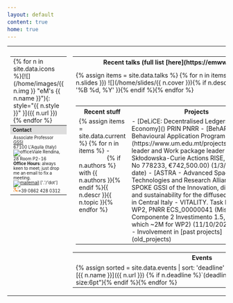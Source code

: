 ```yaml
---
layout: default
content: true
home: true
---
```


<!-- ## ![Fully funded Ph.D. scholarship](images/news.jpeg){:height="20px" width="20px"} -->
<!-- Contact me if you're interested in doing a PhD in the Italian National school in Blockchain and Distributed Ledger Technology. To be advertised soon. -->
<!-- (MSc degree required) -->
<!-- More details at [https://cysec2022.imtlucca.it/](https://cysec2022.imtlucca.it/).  -->

<!--
Emoji stuff at
https://github.com/ikatyang/emoji-cheat-sheet/blob/master/README.md
https://www.fabriziomusacchio.com/blog/2021-08-16-emojis_for_Jekyll/#github-custom-emoji 
-->
<table>
<tr>
<th style="width:15%; text-align:left"></th>
<th style="width:60%; text-align:center"></th>
<th style="width:25%; text-align:center"></th>
</tr>
<tr>
 <td valign="top">
 <table><tr><td markdown="1">
   {% for n in site.data.icons %}[![](/home/images/{{ n.img }} "eM's {{ n.name }}"){: style="{{ n.style }}" }]({{ n.url }})
   {% endfor %}</td></tr>
   <tr><th style="width:25%; font-size:80%; text-align:left; background:#dddddd;">Contact</th></tr>
<tr>
<td valign="top" markdown="1">
<div style="font-size:70%; text-align:left;">
    Associate Professor
	<br/><a href="https://www.gssi.it">GSSI</a>
	<br/>67100 L'Aquila (Italy)
	<br/><img alt="office" src="/home/images/office.jpg" width="10%"  title="office"/>Viale Rendina, 28 Room P2-16
	<br/><b>Office Hours</b>: always keen to meet; just drop me an email to fix a meeting.
	<br/><a href="mailto:emiliodottuosto@gssi.it"><img alt="mail" src="/home/images/email.jpg" width="15%"  title="mail"/>email</a> ['.'/'dot']
	<br/><img alt="phone" src="images/phone.png" width="10%" title="phone"/>+39 0862 428 0312
</div>
</td>
</tr>
</table>
 </td>
 <td valign="top">
 <table>
 <tr>
    <th class="ctx" width="80%" markdown="1">Recent talks (full list [here](https://emwww.github.io/home/talks))</th>
    <th class="ctx" width="20%">Highlights</th>
 </tr>
  <tr>
<td class="quicklinks" markdown="1">
{% assign items = site.data.talks %}
{% for n in items limit:4 %}
- [{{ n.venue }}]({{ n.slides }}) <span class="tooltip"><span class="tooltiptext">![](/home/slides/{{ n.cover }})</span>{% if n.descr %}{{ n.descr }}. {{ n.date | date: '%B %d, %Y' }}{% endif %}</span>{% endfor %}
</td>
<td class="quicklinks" markdown="1" valign="top">
{% assign items = site.data.highlights %}
{% for n in items %}
- [{{ n.name }}]({{ n.url }}) <span class="tooltip"><span class="tooltiptext">{{ n.tooltip }}</span>{{ n.pre }}</span>{{ n.post }}{% endfor %}
</td>
</tr>
<tr>
  <td colspan="2">
  <table>
<tr>
<th class="ctx" width="40%">Recent stuff</th>
<th class="ctx" width="35%">Projects</th>
<th class="ctx" width="30%">Tools</th>
</tr>
<tr>
<td class="quicklinks" valign="top" markdown="1"><!-- Recent stuff -->
{% assign items = site.data.current %}
{% for n in items %}
- <span class="tooltip"><span class="tooltiptext" style="margin-left:60%;">{% if n.authors %} with {{ n.authors }}{% endif %}{{ n.descr }}</span>{{ n.topic }}</span>{% endfor %}
</td>
<td class="quicklinks" valign="top" markdown="1"><!-- Projects -->
- [DeLiCE: Decentralised Ledgers in Circular Economy]() <span class="tooltip"><span class="tooltiptext">PRIN PNRR</span></span>
- [BehAPI - Behavioural Application Program Interfaces](https://www.um.edu.mt/projects/behapi)<span class="tooltip"><span class="tooltiptext">Site leader and Work package leader (Marie Skłodowska-Curie Actions RISE, agreement No 778233, €742,500.00)</span> (1/3/2018 to-date)</span>
- [ASTRA - Advanced Space Technologies and Research Alliance]() <span class="tooltip"><span class="tooltiptext">SPOKE GSSI of the Innovation, digitalization and sustainability for the diffused economy in Central Italy - VITALITY. Task leader of the WP2, PNRR ECS_00000041 (Missione 4 Componente 2 Investimento 1.5, €~10M of which ~2M for WP2)</span> (11/10/2022 to-date)</span>
- Involvement in [past projects](old_projects)
</td>
<td class="quicklinks" valign="top" markdown="1"><!-- Tools -->
- <span class="tooltip"><span class="tooltiptext">Tool-chain for choreographic development</span>[ChorGram](https://bitbucket.org/eMgssi/stable_chorgram/wiki/Home)</span>
- <span class="tooltip"><span class="tooltiptext">An extension of [ChorGram](https://bitbucket.org/eMgssi/stable_chorgram/wiki/Home) for QoS analysis</span><span>[MoCheQoS](https://bitbucket.org/aemartinez/chorgram/src/mocheqos-tacas2024/wiki/Home.md)</span>
- <span class="tooltip"><span class="tooltiptext">Partition refinement for history-dependent automata</span>[MIHDA](tools/mihda.tgz)</span>
- <span class="tooltip"><span class="tooltiptext">An ad-hoc model checker for security protocols </span>[ASPASYA](tools/aspasya.html) and [H-ASPASYA](tools/h-aspasya.html)</span>
</td>
</tr>
</table>
</td>
</tr>
<tr>
 <th class="ctx" style="width:30%;">Events</th>
 <th class="ctx" style="width:35%;">Fun & not so fun stuff</th>
</tr>
<tr>
<td valign="top"> <!-- Events -->
<div class="fun" markdown="1">
{% assign sorted = site.data.events | sort: 'deadline' | reverse %}
{% for n in sorted %}
- [{{ n.name }}]({{ n.url }}) {% if n.deadline %}`(deadline: {{ n.deadline }})`{: style="font-size:6pt"}{% endif %}{% endfor %}
</div>
</td>
<td valign="top"> <!-- Fun stuff -->
<div class="fun" markdown="1">
{% for n in site.data.fun %}
- <span class="tooltip"><span class="tooltiptext">{{ n.tooltip }}</span>[{{ n.name }}]({{ n.url }}) </span>{% endfor %}
</div>
</td>
</tr>
</table>
</td>
<td class="latest" valign="top">
<table>
<tr><th class="ctx">Latest from eM</th></tr>
<tr><td><div class="scroll" markdown="1">
<li style="opacity:.5;">
{% assign items = site.data.news %}
{% for n in items %}
{% if forloop.index <= 10 %}<b>{{ n.date | date: '%B %d, %Y' }}</b>: {{ n.descr }} {% if n.url %} see [{{ n.url }}](here) {% endif %}
{% else %} {% break %} {% endif%}<hr>{% endfor %}
</li>
</div></td></tr>
</table>
</td>
</tr>
</table>

[comment]: <> (Keywords: Formal methods, behavioural specifications, choreographies, models of concurrency and distributions)

